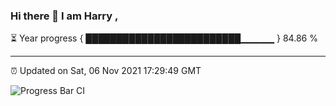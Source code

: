 ### Hi there 👋 I am Harry , 

⏳ Year progress { █████████████████████████▁▁▁▁▁ } 84.86 %

---

⏰ Updated on Sat, 06 Nov 2021 17:29:49 GMT

![Progress Bar CI](https://github.com/duykhang68/duykhang68/workflows/Progress%20Bar%20CI/badge.svg)
